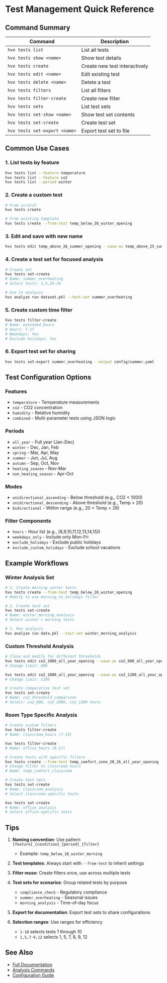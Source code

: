 # Test Management Quick Reference

## Command Summary

| Command | Description |
|---------|-------------|
| `hvx tests list` | List all tests |
| `hvx tests show <name>` | Show test details |
| `hvx tests create` | Create new test interactively |
| `hvx tests edit <name>` | Edit existing test |
| `hvx tests delete <name>` | Delete a test |
| `hvx tests filters` | List all filters |
| `hvx tests filter-create` | Create new filter |
| `hvx tests sets` | List test sets |
| `hvx tests set-show <name>` | Show test set contents |
| `hvx tests set-create` | Create test set |
| `hvx tests set-export <name>` | Export test set to file |

## Common Use Cases

### 1. List tests by feature
```bash
hvx tests list --feature temperature
hvx tests list --feature co2
hvx tests list --period winter
```

### 2. Create a custom test
```bash
# From scratch
hvx tests create

# From existing template
hvx tests create --from-test temp_below_20_winter_opening
```

### 3. Edit and save with new name
```bash
hvx tests edit temp_above_26_summer_opening --save-as temp_above_25_summer_opening
```

### 4. Create a test set for focused analysis
```bash
# Create set
hvx tests set-create
# Name: summer_overheating
# Select tests: 3,4,20-24

# Use in analysis
hvx analyze run dataset.pkl --test-set summer_overheating
```

### 5. Create custom time filter
```bash
hvx tests filter-create
# Name: extended_hours
# Hours: 7-17
# Weekdays: Yes
# Exclude holidays: Yes
```

### 6. Export test set for sharing
```bash
hvx tests set-export summer_overheating --output config/summer.yaml
```

## Test Configuration Options

### Features
- `temperature` - Temperature measurements
- `co2` - CO2 concentration
- `humidity` - Relative humidity
- `combined` - Multi-parameter tests using JSON logic

### Periods
- `all_year` - Full year (Jan-Dec)
- `winter` - Dec, Jan, Feb
- `spring` - Mar, Apr, May
- `summer` - Jun, Jul, Aug
- `autumn` - Sep, Oct, Nov
- `heating_season` - Nov-Mar
- `non_heating_season` - Apr-Oct

### Modes
- `unidirectional_ascending` - Below threshold (e.g., CO2 < 1000)
- `unidirectional_descending` - Above threshold (e.g., Temp > 20)
- `bidirectional` - Within range (e.g., 20 < Temp < 26)

### Filter Components
- `hours` - Hour list (e.g., [8,9,10,11,12,13,14,15])
- `weekdays_only` - Include only Mon-Fri
- `exclude_holidays` - Exclude public holidays
- `exclude_custom_holidays` - Exclude school vacations

## Example Workflows

### Winter Analysis Set
```bash
# 1. Create morning winter tests
hvx tests create --from-test temp_below_20_winter_opening
# Modify to use morning_no_holidays filter

# 2. Create test set
hvx tests set-create
# Name: winter_morning_analysis
# Select winter + morning tests

# 3. Run analysis
hvx analyze run data.pkl --test-set winter_morning_analysis
```

### Custom Threshold Analysis
```bash
# Clone and modify for different thresholds
hvx tests edit co2_1000_all_year_opening --save-as co2_800_all_year_opening
# Change limit: 800

hvx tests edit co2_1000_all_year_opening --save-as co2_1200_all_year_opening
# Change limit: 1200

# Create comparative test set
hvx tests set-create
# Name: co2_threshold_comparison
# Select: co2_800, co2_1000, co2_1200 tests
```

### Room Type Specific Analysis
```bash
# Create custom filters
hvx tests filter-create
# Name: classroom_hours (7-15)

hvx tests filter-create
# Name: office_hours (8-17)

# Create tests with specific filters
hvx tests create --from-test temp_comfort_zone_20_26_all_year_opening
# Change filter to classroom_hours
# Name: temp_comfort_classroom

# Create test sets
hvx tests set-create
# Name: classroom_analysis
# Select classroom-specific tests

hvx tests set-create
# Name: office_analysis
# Select office-specific tests
```

## Tips

1. **Naming convention**: Use pattern `{feature}_{condition}_{period}_{filter}`
   - Example: `temp_below_18_winter_morning`

2. **Test templates**: Always start with `--from-test` to inherit settings

3. **Filter reuse**: Create filters once, use across multiple tests

4. **Test sets for scenarios**: Group related tests by purpose
   - `compliance_check` - Regulatory compliance
   - `summer_overheating` - Seasonal issues
   - `morning_analysis` - Time-of-day focus

5. **Export for documentation**: Export test sets to share configurations

6. **Selection ranges**: Use ranges for efficiency
   - `1-10` selects tests 1 through 10
   - `1,5,7-9,12` selects 1, 5, 7, 8, 9, 12

## See Also

- [Full Documentation](./tests-command.md)
- [Analysis Commands](./analyze-command.md)
- [Configuration Guide](../configuration.md)
